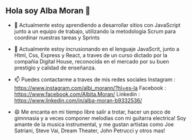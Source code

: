 ## Hola soy Alba Moran 👋

- 🔭 Actualmente estoy aprendiendo a desarrollar sitios con JavaScript junto a un equipo de trabajo, utilizando la metodologia Scrum para coordinar nuestras tareas y Sprints
- 🌱 Actualmente estoy incrusionando en el lenguaje JavaScrit, junto a Html, Css, Express y React, a traves de un curso dictado por la compañia Digital House, reconocida en el mercado por su buen prestigio y calidad de enseñanza.

- 📫 Puedes contactarme a traves de mis redes sociales
Instagram : https://www.instagram.com/albi_morann/?hl=es-la
Facebook : https://www.facebook.com/Albita.Moran/
Linkedin : https://www.linkedin.com/in/alba-moran-b9332536/

- 😄 Me encanta en mi tiempo libre salir a trotar, hacer un poco de gimnnasia y a veces componer melodias con mi guitarra electrica! Soy amante de la musica instrumental, y me gustan artistas como Joe Satriani, Steve Vai, Dream Theater, John Petrucci y otros mas!

